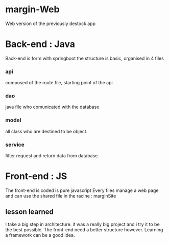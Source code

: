 # margin-Web
Web version of the previously destock app

# Back-end : Java 
Back-end is form with springboot
the structure is basic, organised in 4 files

### api 
composed of the route file, starting point of the api

### dao
java file who comunicated with the database

### model 
all class who are destined to be object.

### service 
filter request and return data from database.


# Front-end : JS
The front-end is coded is pure javascript 
Every files manage a web page
and can use the shared file in the racine : marginSite

## lesson learned 
I take a big step in architecture.
it was a really big project and i try it to be the best possible.
The front-end need a better structure however.
Learning a framework can be a good idea.
